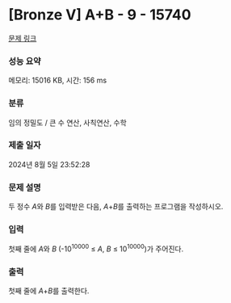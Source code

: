 # [Bronze V] A+B - 9 - 15740 

[문제 링크](https://www.acmicpc.net/problem/15740) 

### 성능 요약

메모리: 15016 KB, 시간: 156 ms

### 분류

임의 정밀도 / 큰 수 연산, 사칙연산, 수학

### 제출 일자

2024년 8월 5일 23:52:28

### 문제 설명

<p>두 정수 <em>A</em>와 <em>B</em>를 입력받은 다음, <em>A</em>+<em>B</em>를 출력하는 프로그램을 작성하시오.</p>

### 입력 

 <p>첫째 줄에 <em>A</em>와 <em>B</em> (-10<sup>10000</sup> ≤ <em>A</em>, <em>B</em> ≤ 10<sup>10000</sup>)가 주어진다.</p>

### 출력 

 <p>첫째 줄에 <em>A</em>+<em>B</em>를 출력한다.</p>

